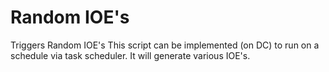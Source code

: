# Random IOE's
 Triggers Random IOE's
 This script can be implemented (on DC) to run on a schedule via task scheduler. It will generate various IOE's.
